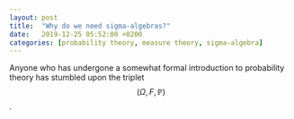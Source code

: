 ```yaml
---
layout: post
title:  "Why do we need sigma-algebras?"
date:   2019-12-25 05:52:00 +0200
categories: [probability theory, measure theory, sigma-algebra]
---
```


Anyone who has undergone a somewhat formal introduction to probability theory has stumbled upon the triplet $$(\Omega, F, \mathbb{P})$$.